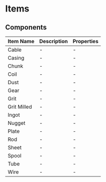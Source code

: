 # Items

## Components

| Item Name | Description | Properties |
| --------- | ----------- | ---------- |
| Cable | - | - |
| Casing | - | - |
| Chunk | - | - |
| Coil | - | - |
| Dust | - | - |
| Gear | - | - |
| Grit | - | - |
| Grit Milled | - | - |
| Ingot | - | - |
| Nugget | - | - |
| Plate | - | - |
| Rod | - | - |
| Sheet | - | - |
| Spool | - | - |
| Tube | - | - |
| Wire | - | - |